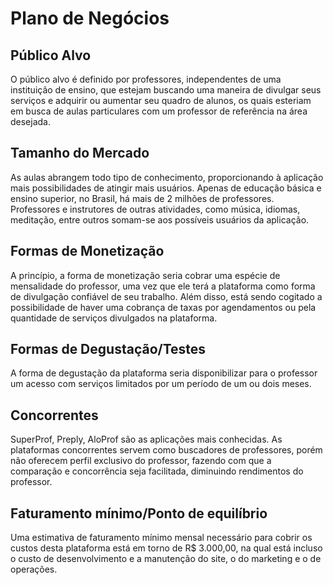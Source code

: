 # Plano de Negócios

## Público Alvo
O público alvo é definido por professores, independentes de uma instituição de ensino, que estejam buscando uma maneira de divulgar seus serviços e adquirir ou aumentar seu quadro de alunos, os quais esteriam em busca de aulas particulares com um professor de referência na área desejada. 

## Tamanho do Mercado
As aulas abrangem todo tipo de conhecimento, proporcionando à aplicação mais possibilidades de atingir mais usuários. Apenas de educação básica e ensino superior, no Brasil, há mais de 2 milhões de professores. Professores e instrutores de outras atividades, como música, idiomas, meditação, entre outros somam-se aos possíveis usuários da aplicação. 

## Formas de Monetização
A princípio, a forma de monetização seria cobrar uma espécie de mensalidade do professor, uma vez que ele terá a plataforma como forma de divulgação confiável de seu trabalho. Além disso, está sendo cogitado a possibilidade de haver uma cobrança de taxas por agendamentos ou pela quantidade de serviços divulgados na plataforma.

## Formas de Degustação/Testes
A forma de degustação da plataforma seria disponibilizar para o professor um acesso com serviços limitados por um período de um ou dois meses.

## Concorrentes
SuperProf, Preply, AloProf são as aplicações mais conhecidas. As plataformas concorrentes servem como buscadores de professores, porém não oferecem perfil exclusivo do professor, fazendo com que a comparação e concorrência seja facilitada, diminuindo rendimentos do professor.

## Faturamento mínimo/Ponto de equilíbrio
Uma estimativa de faturamento mínimo mensal necessário para cobrir os custos desta plataforma está em torno de R$ 3.000,00, na qual está incluso o custo de desenvolvimento e a manutenção do site, o do marketing e o de operações.






